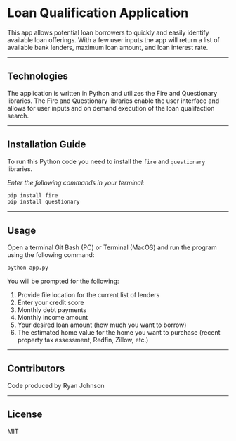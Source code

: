 # Loan Qualification Application

This app allows potential loan borrowers to quickly and easily identify available loan offerings. With a few user inputs the app will return a list of available bank lenders, maximum loan amount, and loan interest rate.

---

## Technologies

The application is written in Python and utilizes the Fire and Questionary libraries. The Fire and Questionary libraries enable the user interface and allows for user inputs and on demand execution of the loan qualifaction search. 

---

## Installation Guide

To run this Python code you need to install the `fire` and `questionary` libraries.

*Enter the following commands in your terminal:*

```python
pip install fire
pip install questionary
```

---

## Usage

Open a terminal Git Bash (PC) or Terminal (MacOS) and run the program using the following command:
```python
python app.py
```

You will be prompted for the following:
1) Provide file location for the current list of lenders
2) Enter your credit score
3) Monthly debt payments
4) Monthly income amount
5) Your desired loan amount (how much you want to borrow)
6) The estimated home value for the home you want to purchase (recent property tax assessment, Redfin, Zillow, etc.)

---

## Contributors

Code produced by Ryan Johnson

---

## License

MIT
